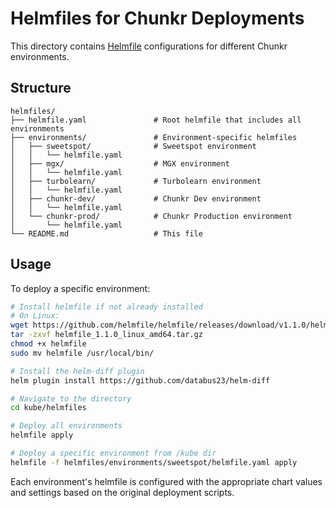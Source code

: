 # Helmfiles for Chunkr Deployments

This directory contains [Helmfile](https://github.com/helmfile/helmfile) configurations for different Chunkr environments.

## Structure

```
helmfiles/
├── helmfile.yaml               # Root helmfile that includes all environments
├── environments/               # Environment-specific helmfiles
│   ├── sweetspot/              # Sweetspot environment
│   │   └── helmfile.yaml
│   ├── mgx/                    # MGX environment
│   │   └── helmfile.yaml  
│   ├── turbolearn/             # Turbolearn environment
│   │   └── helmfile.yaml
│   ├── chunkr-dev/             # Chunkr Dev environment
│   │   └── helmfile.yaml
│   └── chunkr-prod/            # Chunkr Production environment
│       └── helmfile.yaml
└── README.md                   # This file
```

## Usage

To deploy a specific environment:

```bash
# Install helmfile if not already installed
# On Linux:
wget https://github.com/helmfile/helmfile/releases/download/v1.1.0/helmfile_1.1.0_linux_amd64.tar.gz
tar -zxvf helmfile_1.1.0_linux_amd64.tar.gz
chmod +x helmfile
sudo mv helmfile /usr/local/bin/

# Install the helm-diff plugin
helm plugin install https://github.com/databus23/helm-diff

# Navigate to the directory
cd kube/helmfiles

# Deploy all environments
helmfile apply

# Deploy a specific environment from /kube dir
helmfile -f helmfiles/environments/sweetspot/helmfile.yaml apply
```

Each environment's helmfile is configured with the appropriate chart values and settings based on the original deployment scripts.
